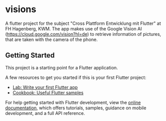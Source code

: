 # visions

A flutter project for the subject "Cross Plattform Entwicklung mit Flutter" at FH Hagenberg, KWM.
The app makes use of the Google Vision AI (https://cloud.google.com/vision?hl=de) to retrieve information of pictures, that are taken with the camera of the phone.


## Getting Started

This project is a starting point for a Flutter application.

A few resources to get you started if this is your first Flutter project:

- [Lab: Write your first Flutter app](https://docs.flutter.dev/get-started/codelab)
- [Cookbook: Useful Flutter samples](https://docs.flutter.dev/cookbook)

For help getting started with Flutter development, view the
[online documentation](https://docs.flutter.dev/), which offers tutorials,
samples, guidance on mobile development, and a full API reference.
